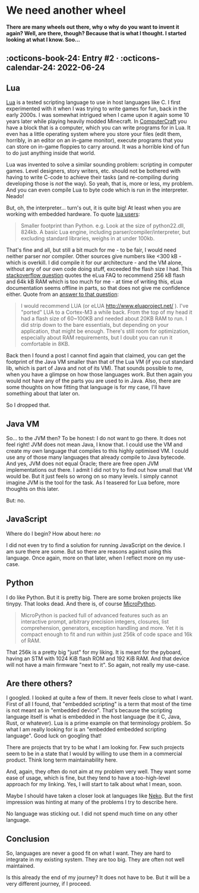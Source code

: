 # We need another wheel

__There are many wheels out there, why o why do you want to invent it again? Well, are 
there, though? Because that is what I thought. I started looking at what I know. Soo...__

:octicons-book-24: Entry \#2 ·
:octicons-calendar-24: 2022-06-24
---

## Lua
[Lua][lua] is a tested scripting language to use in host languages like C. I first 
experimented with it when I was trying to write games for fun, back in the early 2000s.
I was somewhat intrigued when I came upon it again some 10 years later while playing 
heavily modded Minecraft. In [ComputerCraft][computercraft] you have a block that is a 
computer, which you can write programs for in Lua. It even has a little operating 
system where you store your files (edit them, horribly, in an editor on an 
in-game monitor), execute programs that you can store on in-game floppies to carry 
around. It was a horrible kind of fun to do just anything inside that world.

Lua was invented to solve a similar sounding problem: scripting in computer games. 
Level designers, story writers, etc. should not be bothered with having to write 
C-code to achieve their tasks (and re-compiling during developing those is *not* the 
way). So yeah, that is, more or less, my problem. And you can even compile Lua to 
byte code which is run in the interpreter. Neado!

But, oh, the interpreter... turn's out, it is quite big! At least when you are 
working with embedded hardware. To quote [lua users][lua-users]:

> Smaller footprint than Python. e.g. Look at the size of python22.dll, 824kb. A basic 
> Lua engine, including parser/compiler/interpreter, but excluding standard libraries, 
> weighs in at under 100kb.

That's fine and all, but still a bit much for me - to be fair, I would need neither 
parser nor compiler. Other sources give numbers like <300 kB - which is overkill.
I did compile it for our architecture - and the VM alone, without any of our own 
code doing stuff, exceeded the flash size I had. This 
[stackoverflow question][stackoverflow-elua] quotes the eLua FAQ to recommend 
256 kB flash and 64k kB RAM which is too much for me - at time of writing this, 
eLua documentation seems offline in parts, so that does not give me confidence either.
Quote from an [answer to that question][stackoverflow-elua-answer]:

> I would recommend LUA (or eLUA http://www.eluaproject.net/ ). 
> I've "ported" LUA to a Cortex-M3 a while back. From the top of my head it had a 
> flash size of 60~100KB and needed about 20KB RAM to run. I did strip down to the 
> bare essentials, but depending on your application, that might be enough. 
> There's still room for optimization, especially about RAM requirements, 
> but I doubt you can run it comfortable in 8KB.

Back then I found a post I cannot find again that claimed, you can get the footprint of 
the Java VM smaller than that of the Lua VM (if you cut standard lib, which is part 
of Java and not of its VM). That sounds possible to me, when you have a glimpse on how 
those languages work. But then again you would not have any of the parts you are used to in 
Java. Also, there are some thoughts on how fitting that language is for my case, I'll 
have something about that later on.

So I dropped that. 

[lua]: https://www.lua.org/
[computercraft]: https://www.computercraft.info/
[lua-users]: http://lua-users.org/wiki/LuaVersusPython
[stackoverflow-elua]: https://stackoverflow.com/q/1082751/1358283
[stackoverflow-elua-answer]: https://stackoverflow.com/a/1087182/1358283

## Java VM

So... to the JVM then? To be honest: I do not want to go there. It does not feel right!
JVM does not mean Java, I know that. I could use the VM and create my own language that 
compiles to this highly optimised VM. I could use any of those many languages that 
already compile to Java bytecode. And yes, JVM does not equal Oracle; there are free 
open JVM implementations out there. I admit I did not try to find out how small that 
VM would be. But it just feels so wrong on so many levels. I simply cannot imagine 
JVM is the tool for the task. As I teasered for Lua before, more thoughts on this later.

But: no.

## JavaScript

Where do I begin? How about here: *no*

I did not even try to find a solution for running JavaScript on the device. I am sure 
there are some. But so there are reasons against using this language. Once again, more on 
that later, when I reflect more on my use-case.

## Python

I do like Python. But it is pretty big. There are some broken projects like tinypy. That 
looks dead. And there is, of course [MicroPython][micropython].

> MicroPython is packed full of advanced features such as an interactive prompt, 
> arbitrary precision integers, closures, list comprehension, generators, 
> exception handling and more. Yet it is compact enough to fit and run 
> within just 256k of code space and 16k of RAM.

That 256k is a pretty big "just" for my liking. It is meant for the pyboard, having 
an STM with 1024 KiB flash ROM and 192 KiB RAM. And that device will not have 
a main firmware "next to it". So again, not really my use-case.

[micropython]: https://micropython.org/

## Are there others?
I googled. I looked at quite a few of them. It never feels close to what I want. 
First of all I found, that "embedded scripting" is a term that most of the time is 
not meant as in "embedded device". That's because the scripting language itself is 
what is embedded in the host language (be it C, Java, Rust, or whatever). Lua is a 
prime example on that terminology problem. So what I am really looking for 
is an "embedded embedded scripting language". Good luck on googling that!

There are projects that try to be what I am looking for. Few such projects seem to 
be in a state that I would by willing to use them in a commercial product. Think 
long term maintainability here.

And, again, they often do not aim at my problem very well. They want some ease of 
usage, which is fine, but they tend to have a too-high-level approach for my linking.
Yes, I will start to talk about what I mean, soon.

Maybe I should have taken a closer look at languages like [Neko][neko]. But the 
first impression was hinting at many of the problems I try to describe here.

No language was sticking out. I did not spend much time on any other language.

[neko]: https://nekovm.org/


## Conclusion
So, languages are never a good fit on what I want. They are hard to integrate 
in my existing system. They are too big. They are often not well maintained.

Is this already the end of my journey? It does not have to be. But it will be 
a very different journey, if I proceed.
